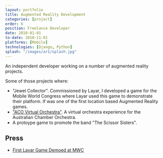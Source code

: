 ```yaml
---
layout: portfolio
title: Augmented Reality Development
categories: [project]
order: 6
position: Freelance Developer
date: 2010-01-01
to-date: 2010-11-01
platforms: [Mobile]
technologies: [Django, Python]
splash: "/images/ar1/splash.jpg"
---
```


An independent developer working on a number of augmented reality projects.

Some of those projects where:

  - "Jewel Collector". Commissioned by Layar, I developed a game for the Mobile World Congress where Layar used this game to demonstrate their platform. If was one of the first location based Augmented Reality games.
  - ["ACO Virtual Orchestra"](http://modprods.com/production/acovirtual/). A virtual orchestra experience for the Australian Chamber Orchestra.
  - A protoype game to promote the band "The Scissor Sisters".


## Press
  - [First Layar Game Demoed at MWC](https://www.layar.com/news/blog/2010/02/14/first-layar-game-demod-at-mwc/)



